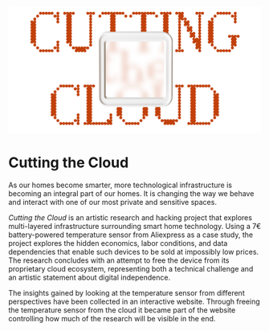 ![README Header](./.github/readme-header.png)

# Cutting the Cloud

As our homes become smarter, more technological infrastructure is becoming an integral part of our homes. It is changing the way we behave and interact with one of our most private and sensitive spaces.

_Cutting the Cloud_ is an artistic research and hacking project that explores multi-layered infrastructure surrounding smart home technology. Using a 7€ battery-powered temperature sensor from Aliexpress as a case study, the project explores the hidden economics, labor conditions, and data dependencies that enable such devices to be sold at impossibly low prices. The research concludes with an attempt to free the device from its proprietary cloud ecosystem, representing both a technical challenge and an artistic statement about digital independence.

The insights gained by looking at the temperature sensor from different perspectives have been collected in an interactive website. Through freeing the temperature sensor from the cloud it became part of the website controlling how much of the research will be visible in the end.
